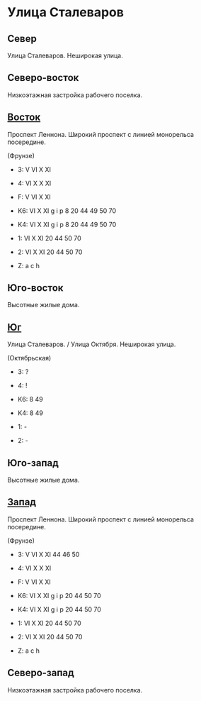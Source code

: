 # Улица Сталеваров

## Север

Улица Сталеваров.
Неширокая улица.

## Северо-восток

Низкоэтажная застройка рабочего поселка.

## [Восток](./10550100.md)

Проспект Леннона.
Широкий проспект с линией монорельса посередине.

(Фрунзе)

* 3:    V   VI  X   XI
* 4:    VI  X   X   XI
* F:    V   VI  X   XI

* K6:   VI  X   XI
        g   i   p
        8   20  44  49  50  70
* K4:   VI  X   XI
        g   i   p
        8   20  44  49  50  70
* 1:    VI  X   XI
        20  44  50  70
* 2:    VI  X   XI
        20  44  50  70

* Z:    a   c   h

## Юго-восток

Высотные жилые дома.

## [Юг](./10540110.md)

Улица Сталеваров. / Улица Октября.
Неширокая улица.

(Октябрьская)

* 3:    ?
* 4:    !

* K6:   8   49
* K4:   8   49
* 1:    -
* 2:    -

## Юго-запад

Высотные жилые дома.

## [Запад](./10535100.md)

Проспект Леннона.
Широкий проспект с линией монорельса посередине.

(Фрунзе)

* 3:    V   VI  X   XI
        44  46  50
* 4:    VI  X   X   XI
* F:    V   VI  X   XI

* K6:   VI  X   XI
        g   i   p
        20  44  50  70
* K4:   VI  X   XI
        g   i   p
        20  44  50  70
* 1:    VI  X   XI
        20  44  50  70
* 2:    VI  X   XI
        20  44  50  70

* Z:    a   c   h

## Северо-запад

Низкоэтажная застройка рабочего поселка.

